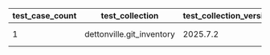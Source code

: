 | test_case_count | test_collection | test_collection_version | test_component | test_date | test_failed | test_details_link |
| --- | --- | --- | --- | --- | --- | --- |
| 1 | dettonville.git_inventory | 2025.7.2 | update_inventory | 2025-07-08T22:25:54Z | True | [test details](./update_inventory/test.results/test-results.md) |
